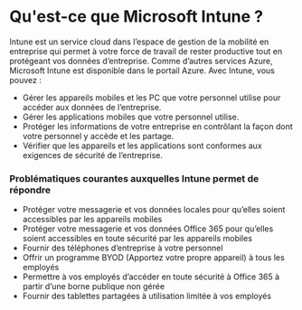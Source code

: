 # Qu'est-ce que Microsoft Intune ?

Intune est un service cloud dans l’espace de gestion de la mobilité en entreprise qui permet à votre force de travail de rester productive tout en protégeant vos données d’entreprise. Comme d’autres services Azure, Microsoft Intune est disponible dans le portail Azure. Avec Intune, vous pouvez :

* Gérer les appareils mobiles et les PC que votre personnel utilise pour accéder aux données de l’entreprise.
* Gérer les applications mobiles que votre personnel utilise.
* Protéger les informations de votre entreprise en contrôlant la façon dont votre personnel y accède et les partage.
* Vérifier que les appareils et les applications sont conformes aux exigences de sécurité de l’entreprise.

### Problématiques courantes auxquelles Intune permet de répondre <a id="common-business-problems-that-intune-helps-solve"></a>

* Protéger votre messagerie et vos données locales pour qu’elles soient accessibles par les appareils mobiles
* Protéger votre messagerie et vos données Office 365 pour qu’elles soient accessibles en toute sécurité par les appareils mobiles
* Fournir des téléphones d’entreprise à votre personnel
* Offrir un programme BYOD \(Apportez votre propre appareil\) à tous les employés
* Permettre à vos employés d’accéder en toute sécurité à Office 365 à partir d’une borne publique non gérée
* Fournir des tablettes partagées à utilisation limitée à vos employés

